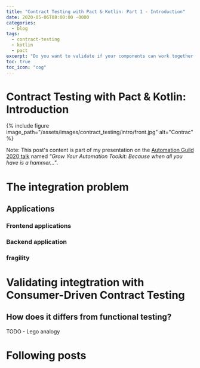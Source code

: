 ```yaml
---
title: "Contract Testing with Pact & Kotlin: Part 1 - Introduction"
date: 2020-05-06T08:00:00 -0000
categories:
  - blog
tags:
  - contract-testing
  - kotlin
  - pact
excerpt: "Do you want to validate if your components can work together without connecting them? Let's see how to it with Contract Testing"
toc: true
toc_icon: "cog"
---
```


# Contract Testing with Pact & Kotlin: Introduction

{% include figure image_path="/assets/images/contract_testing/intro/front.jpg" alt="Contrac" %}

Note: This post's content is part of my presentation on the [Automation Guild 2020 talk](https://guildconferences.com/conferences/automation-2020/) named _"Grow Your Automation Toolkit: Because when all you have is a hammer..."_.

# The integration problem

## Applications

### Frontend applications
### Backend application
### fragility

# Validating integtration with Consumer-Driven Contract Testing

## How does it differs from functional testing?
TODO - Lego analogy

# Following posts